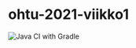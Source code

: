 # ohtu-2021-viikko1
![Java CI with Gradle](https://github.com/MikkoHimanka/ohtu-2021-viikko1/workflows/Java%20CI%20with%20Gradle/badge.svg)
